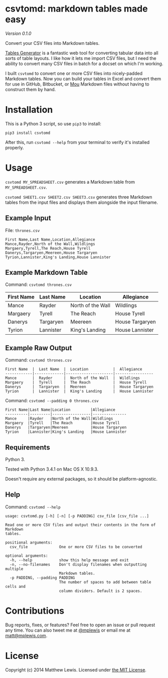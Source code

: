 # csvtomd: markdown tables made easy

*Version 0.1.0*

Convert your CSV files into Markdown tables.

[Tables Generator](http://www.tablesgenerator.com/markdown_tables) is a fantastic web tool for converting tabular data into all sorts of table layouts. I like how it lets me import CSV files, but I need the ability to convert many CSV files in batch for a docset on which I'm working.

I built `csvtomd` to convert one or more CSV files into nicely-padded Markdown tables. Now you can build your tables in Excel and convert them for use in GitHub, Bitbucket, or [Mou](http://mouapp.com/) Markdown files without having to construct them by hand.

# Installation

This is a Python 3 script, so use `pip3` to install:

```
pip3 install csvtomd
```

After this, run `csvtomd --help` from your terminal to verify it's installed properly.

# Usage

`csvtomd MY_SPREADSHEET.csv` generates a Markdown table from `MY_SPREADSHEET.csv`.

`csvtomd SHEET1.csv SHEET2.csv SHEET3.csv` generates three Markdown tables from the input files and displays them alongside the input filename.

## Example Input

File: `thrones.csv`

```
First Name,Last Name,Location,Allegiance
Mance,Rayder,North of the Wall,Wildlings
Margaery,Tyrell,The Reach,House Tyrell
Danerys,Targaryen,Meereen,House Targaryen
Tyrion,Lannister,King's Landing,House Lannister
```

## Example Markdown Table

Command: `csvtomd thrones.csv`

First Name  |  Last Name  |  Location           |  Allegiance
------------|-------------|---------------------|-----------------
Mance       |  Rayder     |  North of the Wall  |  Wildlings
Margaery    |  Tyrell     |  The Reach          |  House Tyrell
Danerys     |  Targaryen  |  Meereen            |  House Targaryen
Tyrion      |  Lannister  |  King's Landing     |  House Lannister

## Example Raw Output

Command: `csvtomd thrones.csv`

```
First Name  |  Last Name  |  Location           |  Allegiance
------------|-------------|---------------------|-----------------
Mance       |  Rayder     |  North of the Wall  |  Wildlings
Margaery    |  Tyrell     |  The Reach          |  House Tyrell
Danerys     |  Targaryen  |  Meereen            |  House Targaryen
Tyrion      |  Lannister  |  King's Landing     |  House Lannister
```

Command: `csvtomd --padding 0 thrones.csv`

```
First Name|Last Name|Location         |Allegiance
----------|---------|-----------------|---------------
Mance     |Rayder   |North of the Wall|Wildlings
Margaery  |Tyrell   |The Reach        |House Tyrell
Danerys   |Targaryen|Meereen          |House Targaryen
Tyrion    |Lannister|King's Landing   |House Lannister
```

## Requirements

Python 3.

Tested with Python 3.4.1 on Mac OS X 10.9.3.

Doesn't require any external packages, so it should be platform-agnostic.

## Help

Command: `csvtomd --help`

```
usage: csvtomd.py [-h] [-n] [-p PADDING] csv_file [csv_file ...]

Read one or more CSV files and output their contents in the form of Markdown
tables.

positional arguments:
  csv_file              One or more CSV files to be converted

optional arguments:
  -h, --help            show this help message and exit
  -n, --no-filenames    Don't display filenames when outputting multiple
                        Markdown tables.
  -p PADDING, --padding PADDING
                        The number of spaces to add between table cells and
                        column dividers. Default is 2 spaces.
```

# Contributions

Bug reports, fixes, or features? Feel free to open an issue or pull request any time. You can also tweet me at [@mplewis](http://twitter.com/mplewis) or email me at [matt@mplewis.com](mailto:matt@mplewis.com).

# License

Copyright (c) 2014 Matthew Lewis. Licensed under [the MIT License](http://opensource.org/licenses/MIT).